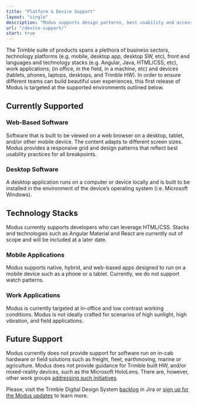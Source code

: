 ```yaml
---
title: "Platform & Device Support"
layout: "single"
description: "Modus supports design patterns, best usability and accessibility practices for products built across platforms."
url: "/device-support/"
start: true
---
```


The Trimble suite of products spans a plethora of business sectors, technology platforms (e.g. mobile, desktop app, desktop SW, etc), front end languages and technology stacks (e.g. Angular, Java, HTML/CSS, etc), work applications, (in office, in the field, in a machine, etc) and devices (tablets, phones, laptops, desktops, and Trimble HW). In order to ensure different teams can build beautiful user experiences, this first release of Modus is targeted at the supported environments outlined below.

## Currently Supported

### Web-Based Software

Software that is built to be viewed on a web browser on a desktop, tablet, and/or other mobile device. The content adapts to different screen sizes. Modus provides a responsive grid and design patterns that reflect best usability practices for all breakpoints.

### Desktop Software

A desktop application runs on a computer or device locally and is built to be installed in the environment of the device’s operating system (i.e. Microsoft Windows).

## Technology Stacks

Modus currently supports developers who can leverage HTML/CSS. Stacks and technologies such as Angular Material and React are currently out of scope and will be included at a later date.

### Mobile Applications

Modus supports native, hybrid, and web-based apps designed to run on a mobile device such as a phone or a tablet. Currently, we do not support watch patterns.

### Work Applications

Modus is currently targeted at in-office and low contrast working conditions. Modus is not ideally crafted for scenarios of high sunlight, high vibration, and field applications.

## Future Support

Modus currently does not provide support for software run on in-cab hardware or field solutions such as freight, fleet, earthmoving, marine or agriculture. Modus does not provide guidance for Trimble built HW, and/or mixed-reality devices, such as the Microsoft HoloLens. There are, however, other work groups [addressing such initiatives](/start/).

Please, visit the Trimble Digital Design System [backlog](https://jira.trimble.tools/secure/RapidBoard.jspa?rapidView=5332&projectKey=DDS&view=planning&issueLimit=100) in Jira or [sign up for the Modus updates](/community/contribute/) to learn more.
